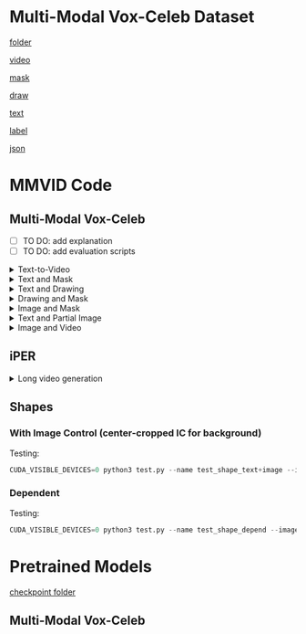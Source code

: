 # Multi-Modal Vox-Celeb Dataset
[folder](https://drive.google.com/drive/folders/18ebgGGTw0610_SRxiu5M3mdJCZqa-O74?usp=sharing)

[video](https://drive.google.com/file/d/1eG4CkNNqEuLz9LCa2XtesNepa9bsa1TP/view?usp=sharing)

[mask](https://drive.google.com/file/d/1Y36Or0pEnLQwn9uyORu9394_EcNpa3gl/view?usp=sharing)

[draw](https://drive.google.com/file/d/15UiX1KtyPPSagLjPhnEpm0ynG8PpMT8u/view?usp=sharing)

[text](https://drive.google.com/file/d/19e-9w-0-5FHwIXJ1CmHSKHli3jVMKkLu/view?usp=sharing)

[label](https://drive.google.com/file/d/1Eta6BrTTtV9vv1Hw05n3qo1uvH-3lB4t/view?usp=sharing)

[json](https://drive.google.com/file/d/1Q-ZxGfhNLlIC0X1cW2riBFZ6cz_3tcjy/view?usp=sharing)

# MMVID Code
## Multi-Modal Vox-Celeb

- [ ] TO DO: add explanation
- [ ] TO DO: add evaluation scripts

<details>
  <summary>Text-to-Video</summary>
  
  #### Training:
    bash scripts/mmvoxceleb/text_to_video/train.sh
  #### Testing:
    bash scripts/mmvoxceleb/text_to_video/test.sh
  #### For Quantitative Evaluation (FVD and PRD):
    bash scripts/mmvoxceleb/text_to_video/evaluation.sh
</details>

<details>
  <summary>Text and Mask</summary>
  
  #### Training:
    bash scripts/mmvoxceleb/text_and_mask/train.sh
  #### Testing:
    bash scripts/mmvoxceleb/text_and_mask/test.sh
  #### For Quantitative Evaluation (FVD and PRD):
    To Add
</details>

<details>
  <summary>Text and Drawing</summary>
  
  #### Training:
    bash scripts/mmvoxceleb/text_and_drawing/train.sh
  #### Testing:
    bash scripts/mmvoxceleb/text_and_drawing/test.sh
  #### For Quantitative Evaluation (FVD and PRD):
    To Add
</details>

<details>
  <summary>Drawing and Mask</summary>
  
  #### Training:
    bash scripts/mmvoxceleb/drawing_and_mask/train.sh
  #### Testing:
    bash scripts/mmvoxceleb/drawing_and_mask/test.sh
  #### For Quantitative Evaluation (FVD and PRD):
    To Add
</details>

<details>
  <summary>Image and Mask</summary>
  
  #### Training:
    bash scripts/mmvoxceleb/image_and_mask/train.sh
  #### Testing:
    bash scripts/mmvoxceleb/image_and_mask/test.sh
  #### For Quantitative Evaluation (FVD and PRD):
    To Add
</details>

<details>
  <summary>Text and Partial Image</summary>
  
  #### Training:
    bash scripts/mmvoxceleb/image_and_mask/train.sh
  #### Testing:
    bash scripts/mmvoxceleb/image_and_mask/test.sh
  #### For Quantitative Evaluation (FVD and PRD):
    To Add
</details>

<details>
  <summary>Image and Video</summary>
  
  #### Training:
    bash scripts/mmvoxceleb/image_and_mask/train.sh
  #### Testing:
    bash scripts/mmvoxceleb/image_and_mask/test.sh
  #### For Quantitative Evaluation (FVD and PRD):
    To Add
</details>



## iPER

<details>
  <summary>Long video generation </summary>
  
  #### Extrapolation:
    bash scripts/iPER/long_video_extrapolation.sh

  #### Interpolation:
    bash scripts/iPER/long_video_interpolation.sh
 
</details>



## Shapes
### With Image Control (center-cropped IC for background)
Testing:
``` python
CUDA_VISIBLE_DEVICES=0 python3 test.py --name test_shape_text+image --image_text_folder data/shapes1c --dataset shape_attr --attr_mode text --visual --vc_mode shape_4x4 --num_visuals 1 --text_seq_len 20 --dim 768 --pretrained_transformer openai_clip_visual --which_tokenizer simple --use_html --n_sample 1 --n_per_sample 4 --num_targets 16 --frame_num 16 --frame_step 1 --which_vae vqgan1024 --image_size 64 --log_root logs --iters 20 --mp_T 20 --dalle_path shape_bert_text+image_60k.pt 
```

### Dependent
Testing:
``` python
CUDA_VISIBLE_DEVICES=0 python3 test.py --name test_shape_depend --image_text_folder data/shapes_v2 --attr_mode color+shape+background+rand --num_visuals 3 --dataset shape_attr --text_seq_len 32 --dim 768 --pretrained_transformer openai_clip_visual --bpe_path dalle_pytorch/data/variety.bpe --which_tokenizer yttm --use_html --num_targets 16 --frame_num 16 --frame_step 1 --which_vae vqgan1024 --image_size 64 --visual --fullvc --dataset_keys data/shapes_v2/large.txt --insert_sep --test_mode shapes --iters 20 --n_sample 1 --n_per_sample 4 --negvc --batch_size 2 --no_debug --dalle_path shape_bert_depend_init=norand.pt 
```

# Pretrained Models
[checkpoint folder](https://drive.google.com/drive/folders/1q_YdEBylrAWeuSleq6Jp58epE3KM-oXK?usp=sharing)

## Multi-Modal Vox-Celeb
